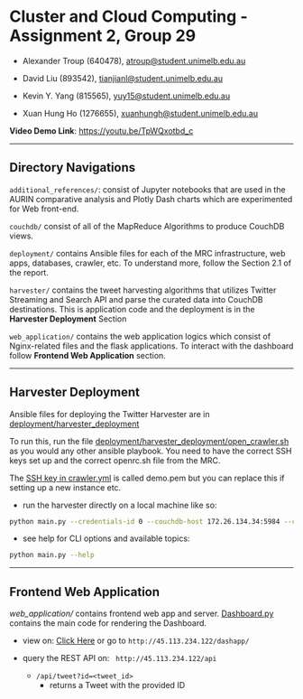 # Cluster and Cloud Computing - Assignment 2, Group 29

- Alexander Troup (640478), atroup@student.unimelb.edu.au

- David Liu (893542), tianjianl@student.unimelb.edu.au

- Kevin Y. Yang (815565), yuy15@student.unimelb.edu.au

- Xuan Hung Ho (1276655), xuanhungh@student.unimelb.edu.au


**Video Demo Link**: https://youtu.be/TpWQxotbd_c

--- 
## Directory Navigations

`additional_references/`: consist of Jupyter notebooks that are used in the AURIN comparative analysis and Plotly Dash charts which are experimented for Web front-end.

`couchdb/` consist of all of the MapReduce Algorithms to produce CouchDB views.

`deployment/` contains Ansible files for each of the MRC infrastructure, web apps, databases, crawler, etc. To understand more, follow the Section 2.1 of the report.

`harvester/` contains the tweet harvesting algorithms that utilizes Twitter Streaming and Search API and parse the curated data into CouchDB destinations. This is application code and the deployment is in the **Harvester Deployment** Section

`web_application/` contains the web application logics which consist of Nginx-related files and the flask applications. To interact with the dashboard follow **Frontend Web Application** section.

--- 
## Harvester Deployment

Ansible files for deploying the Twitter Harvester are in [deployment/harvester_deployment](https://github.com/DavidL124/Cluster_and_Cloud_Assign2/tree/main/deployment/harvester_deployment)


To run this, run the file [deployment/harvester_deployment/open_crawler.sh](https://github.com/DavidL124/Cluster_and_Cloud_Assign2/blob/main/deployment/harvester_deployment/open_crawler.sh) as you would any other ansible playbook. You need to have the correct SSH keys set up and the correct openrc.sh file from the MRC.

The [SSH key in crawler.yml](https://github.com/DavidL124/Cluster_and_Cloud_Assign2/blob/main/deployment/harvester_deployment/crawler.yaml#L22) is called demo.pem but you can replace this if setting up a new instance etc.

- run the harvester directly on a local machine like so: 
  
```bash    
python main.py --credentials-id 0 --couchdb-host 172.26.134.34:5984 --couchdb-username user --city melbourne --topic transport --mode stream --debug
```

- see help for CLI options and available topics:

```bash
python main.py --help
```

---
## Frontend Web Application

*web_application/* contains frontend web app and server. [Dashboard.py](https://github.com/DavidL124/Cluster_and_Cloud_Assign2/blob/main/web_application/services/web/flask/dashboard.py) contains the main code for rendering the Dashboard.

- view on: [Click Here](http://45.113.234.122/dashapp/) or go to `http://45.113.234.122/dashapp/`

- query the REST API on: ` http://45.113.234.122/api`
    - `/api/tweet?id=<tweet_id>`
        - returns a Tweet with the provided ID

